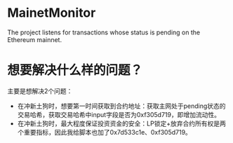 # MainetMonitor
The project listens for transactions whose status is pending on the Ethereum mainnet.

# 想要解决什么样的问题？
主要是想解决2个问题：
 - 在冲新土狗时，想要第一时间获取到合约地址：获取主网处于pending状态的交易哈希，获取交易哈希中input字段是否为0xf305d719，即增加流动性。
 - 在冲新土狗时，最大程度保证投资资金的安全：LP锁定+放弃合约所有权是两个重要指标，因此我给脚本也加了0x7d533c1e、0xf305d719。
